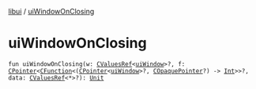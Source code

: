 [libui](index.md) / [uiWindowOnClosing](./ui-window-on-closing.md)

# uiWindowOnClosing

`fun uiWindowOnClosing(w: `[`CValuesRef`](../kotlinx.cinterop/-c-values-ref/index.md)`<`[`uiWindow`](ui-window.md)`>?, f: `[`CPointer`](../kotlinx.cinterop/-c-pointer/index.md)`<`[`CFunction`](../kotlinx.cinterop/-c-function/index.md)`<(`[`CPointer`](../kotlinx.cinterop/-c-pointer/index.md)`<`[`uiWindow`](ui-window.md)`>?, `[`COpaquePointer`](../kotlinx.cinterop/-c-opaque-pointer.md)`?) -> `[`Int`](https://kotlinlang.org/api/latest/jvm/stdlib/kotlin/-int/index.html)`>>?, data: `[`CValuesRef`](../kotlinx.cinterop/-c-values-ref/index.md)`<*>?): `[`Unit`](https://kotlinlang.org/api/latest/jvm/stdlib/kotlin/-unit/index.html)